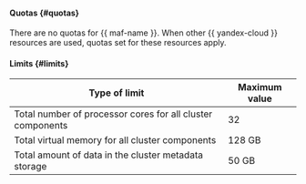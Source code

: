#### Quotas {#quotas}

There are no quotas for {{ maf-name }}. When other {{ yandex-cloud }} resources are used, quotas set for these resources apply.

#### Limits {#limits}

Type of limit | Maximum value
--- | ---
Total number of processor cores for all cluster components | 32
Total virtual memory for all cluster components | 128 GB
Total amount of data in the cluster metadata storage | 50 GB
